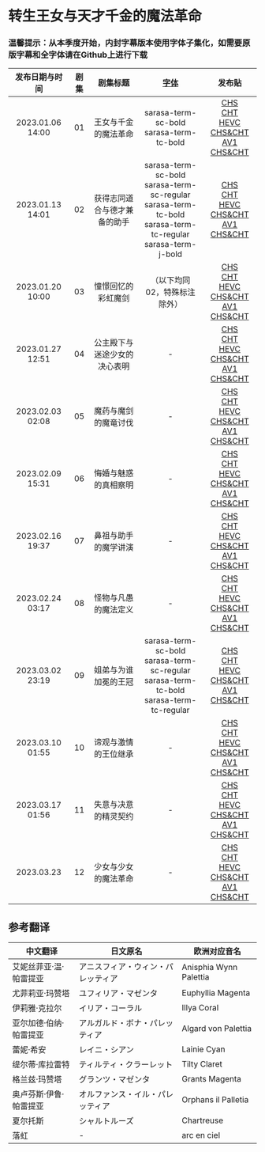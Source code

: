 # 转生王女与天才千金的魔法革命

### 温馨提示：从本季度开始，内封字幕版本使用字体子集化，如需要原版字幕和全字体请在Github上进行下载

发布日期与时间 | 剧集 | 剧集标题 | [字体](https://drive.google.com/drive/folders/1iypa6zAL0BJhom4-htpNNXLzyMMuB_xx?usp=sharing) | 发布贴
:---: | :---: | :---: | :---: | :---: 
2023.01.06 14:00 | 01 | 王女与千金的魔法革命 | sarasa-term-sc-bold <br/> sarasa-term-tc-bold | [CHS](https://bangumi.moe/torrent/63b7b8a01bdd67000741f6b2)<br/>[CHT](https://bangumi.moe/torrent/63b7b8c41bdd67000741f700)<br/>[HEVC CHS&CHT](https://bangumi.moe/torrent/63b7b8ee1bdd67000741f773)<br/>[AV1 CHS&CHT](https://bangumi.moe/torrent/63c2a0091bdd67000764c074)
2023.01.13 14:01 | 02 | 获得志同道合与德才兼备的助手 | sarasa-term-sc-bold <br/> sarasa-term-sc-regular <br/> sarasa-term-tc-bold <br/> sarasa-term-tc-regular <br/>sarasa-term-j-bold | [CHS](https://bangumi.moe/torrent/63c0f3b21bdd6700075f94ed)<br/>[CHT](https://bangumi.moe/torrent/63c0f3e91bdd6700075f95d9)<br/>[HEVC CHS&CHT](https://bangumi.moe/torrent/63c0f42a1bdd6700075f96a0)<br/>[AV1 CHS&CHT](https://bangumi.moe/torrent/63c2a4f21bdd67000764ce72)
2023.01.20 10:00 | 03 | 憧憬回忆的彩虹魔剑 | （以下均同02，特殊标注除外） | [CHS](https://bangumi.moe/torrent/63c9f5ad5fa12c000738be0b)<br/>[CHT](https://bangumi.moe/torrent/63c9f67e5fa12c000738c11e)<br/>[HEVC CHS&CHT](https://bangumi.moe/torrent/63c9f6ba5fa12c000738c209)<br/>[AV1 CHS&CHT](https://bangumi.moe/torrent/63c9f7385fa12c000738c3e4)
2023.01.27 12:51 | 04 | 公主殿下与迷途少女的决心表明 | - | [CHS](https://bangumi.moe/torrent/63d358465fa12c0007587483)<br/>[CHT](https://bangumi.moe/torrent/63d359305fa12c00075877f1)<br/>[HEVC CHS&CHT](https://bangumi.moe/torrent/63d359745fa12c00075878dc)<br/>[AV1 CHS&CHT](https://bangumi.moe/torrent/63d359a55fa12c00075879a2)
2023.02.03 02:08 | 05 | 魔药与魔剑的魔竜讨伐 | - | [CHS](https://bangumi.moe/torrent/63dbfc075fa12c00077712b2)<br/>[CHT](https://bangumi.moe/torrent/63dbffa95fa12c00077720fe)<br/>[HEVC CHS&CHT](https://bangumi.moe/torrent/63dbfd9f5fa12c00077718f7)<br/>[AV1 CHS&CHT](https://bangumi.moe/torrent/63dbff055fa12c0007771e96)
2023.02.09 15:31 | 06 | 悔婚与魅惑的真相察明 | - | [CHS](https://bangumi.moe/torrent/63e4a13a5fa12c0007945e83)<br/>[CHT](https://bangumi.moe/torrent/63e4a1535fa12c0007945ed7)<br/>[HEVC CHS&CHT](https://bangumi.moe/torrent/63e4a16a5fa12c0007945f19)<br/>[AV1 CHS&CHT](https://bangumi.moe/torrent/63e4a1905fa12c0007945fa6)
2023.02.16 19:37 | 07 | 鼻祖与助手的魔学讲演 | - | [CHS](https://bangumi.moe/torrent/63ee156c6ac9210007a968ea)<br/>[CHT](https://bangumi.moe/torrent/63ee15816ac9210007a96953)<br/>[HEVC CHS&CHT](https://bangumi.moe/torrent/63ee16bd6ac9210007a96d6e)<br/>[AV1 CHS&CHT](https://bangumi.moe/torrent/63ee32446ac9210007a9c2e8)
2023.02.24 03:17 | 08 | 怪物与凡愚的魔法定义 | - | [CHS](https://bangumi.moe/torrent/63f7bbe324768500077adf8c)<br/>[CHT](https://bangumi.moe/torrent/63f7bcb024768500077ae225)<br/>[HEVC CHS&CHT](https://bangumi.moe/torrent/63f7bcc024768500077ae26b)<br/>[AV1 CHS&CHT](https://bangumi.moe/torrent/63f7bcd224768500077ae299)
2023.03.02 23:19 | 09 | 姐弟与为谁加冕的王冠 | sarasa-term-sc-bold <br/> sarasa-term-sc-regular <br/> sarasa-term-tc-bold <br/> sarasa-term-tc-regular  | [CHS](https://bangumi.moe/torrent/6400be6e79794900078dd4e3)<br/>[CHT](https://bangumi.moe/torrent/6400be8779794900078dd558)<br/>[HEVC CHS&CHT](https://bangumi.moe/torrent/6400be9879794900078dd58a)<br/>[AV1 CHS&CHT](https://bangumi.moe/torrent/6400bea879794900078dd5b7)
2023.03.10 01:55 | 10 | 谛观与激情的王位继承 | - | [CHS](https://bangumi.moe/torrent/640a1d9678741b0007e68fb1)<br/>[CHT](https://bangumi.moe/torrent/640a1da678741b0007e68ff0)<br/>[HEVC CHS&CHT](https://bangumi.moe/torrent/640a1db278741b0007e6902b)<br/>[AV1 CHS&CHT](https://bangumi.moe/torrent/640a1dc278741b0007e69071)
2023.03.17 01:56 | 11 | 失意与决意的精灵契约 | - | [CHS](https://bangumi.moe/torrent/64135863685d5f0007dfbe1f)<br/>[CHT](https://bangumi.moe/torrent/6413588c685d5f0007dfbea3)<br/>[HEVC CHS&CHT](https://bangumi.moe/torrent/6413589b685d5f0007dfbed9)<br/>[AV1 CHS&CHT](https://bangumi.moe/torrent/641358ac685d5f0007dfbef8)
2023.03.23 | 12 | 少女与少女的魔法革命 | - | [CHS](https://bangumi.moe/torrent/641b5aae685d5f0007f6658d)<br/>[CHT](https://bangumi.moe/torrent/641b5ac5685d5f0007f665d4)<br/>[HEVC CHS&CHT](https://bangumi.moe/torrent/641b5752685d5f0007f65b4a)<br/>[AV1 CHS&CHT](https://bangumi.moe/torrent/641b5779685d5f0007f65be8)

## 参考翻译

中文翻译 | 日文原名 | 欧洲对应音名 | 
--- | ---| ---
艾妮丝菲亚·温·帕雷提亚 | アニスフィア・ウィン・パレッティア | Anisphia Wynn Palettia
尤菲莉亚·玛赞塔 | ユフィリア・マゼンタ | Euphyllia Magenta
伊莉雅·克拉尔 | イリア・コーラル | Illya Coral
亚尔加德·伯纳·帕雷提亚 | アルガルド・ボナ・パレッティア | Algard von Palettia
蕾妮·希安 | レイニ・シアン | Lainie Cyan
缇尔蒂·库拉雷特 | ティルティ・クラーレット | Tilty Claret
格兰兹·玛赞塔 | グランツ・マゼンタ | Grants Magenta
奥卢芬斯·伊鲁·帕雷提亚 | オルファンス・イル・パレッティア | Orphans il Palletia
夏尔托斯 | シャルトルーズ | Chartreuse
落虹 | - | arc en ciel
